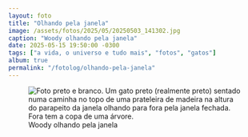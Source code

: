 ```yaml
---
layout: foto
title: "Olhando pela janela"
image: /assets/fotos/2025/05/20250503_141302.jpg
caption: "Woody olhando pela janela"
date: 2025-05-15 19:50:00 -0300
tags: ["a vida, o universo e tudo mais", "fotos", "gatos"]
album: true
permalink: "/fotolog/olhando-pela-janela"
---
```

<figure class="foto-post">
<img src="{{ site.baseurl }}/assets/fotos/2025/05/20250503_141302.jpg" alt="Foto preto e branco. Um gato preto (realmente preto) sentado numa caminha no topo de uma prateleira de madeira na altura do parapeito da janela olhando para fora pela janela fechada. Fora tem a copa de uma árvore." title="Woody admirando a paisagem">
<figcaption>Woody olhando pela janela</figcaption>
</figure>